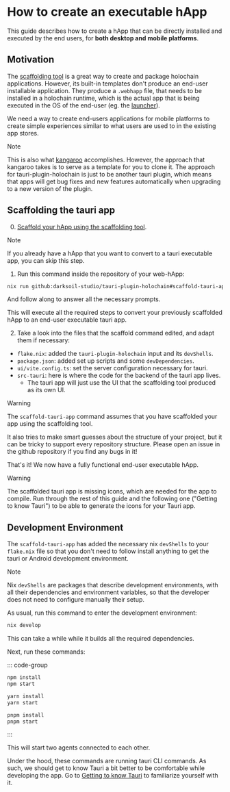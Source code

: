 # How to create an executable hApp

This guide describes how to create a hApp that can be directly installed and executed by the end users, for **both desktop and mobile platforms**.

## Motivation

The [scaffolding tool](https://github.com/holochain/scaffolding) is a great way to create and package holochain applications. However, its built-in templates don't produce an end-user installable application. They produce a `.webhapp` file, that needs to be installed in a holochain runtime, which is the actual app that is being executed in the OS of the end-user (eg. the [launcher](https://github.com/holochain/launcher)).

We need a way to create end-users applications for mobile platforms to create simple experiences similar to what users are used to in the existing app stores. 

> [!NOTE]
> This is also what [kangaroo](https://github.com/holochain-apps/holochain-kangaroo) accomplishes. However, the approach that kangaroo takes is to serve as a template for you to clone it. The approach for tauri-plugin-holochain is just to be another tauri plugin, which means that apps will get bug fixes and new features automatically when upgrading to a new version of the plugin.

## Scaffolding the tauri app

0. [Scaffold your hApp using the scaffolding tool](https://developer.holochain.org/get-started/3-forum-app-tutorial/).

> [!NOTE]
> If you already have a hApp that you want to convert to a tauri executable app, you can skip this step.

1. Run this command inside the repository of your web-hApp:

```bash
nix run github:darksoil-studio/tauri-plugin-holochain#scaffold-tauri-app
```

And follow along to answer all the necessary prompts.

This will execute all the required steps to convert your previously scaffolded hApp to an end-user executable tauri app.

2. Take a look into the files that the scaffold command edited, and adapt them if necessary:

- `flake.nix`: added the `tauri-plugin-holochain` input and its `devShells`.
- `package.json`: added set up scripts and some `devDependencies`.
- `ui/vite.config.ts`: set the server configuration necessary for tauri.
- `src-tauri`: here is where the code for the backend of the tauri app lives.
  - The tauri app will just use the UI that the scaffolding tool produced as its own UI.

> [!WARNING]
> The `scaffold-tauri-app` command assumes that you have scaffolded your app using the scaffolding tool.
>
> It also tries to make smart guesses about the structure of your project, but it can be tricky to support every repository structure. Please open an issue in the github repository if you find any bugs in it!

That's it! We now have a fully functional end-user executable hApp. 

> [!WARNING]
> The scaffolded tauri app is missing icons, which are needed for the app to compile. Run through the rest of this guide and the following one ("Getting to know Tauri") to be able to generate the icons for your Tauri app.

## Development Environment

The `scaffold-tauri-app` has added the necessary nix `devShells` to your `flake.nix` file so that you don't need to follow install anything to get the tauri or Android development environment.

> [!NOTE]
> Nix `devShells` are packages that describe development environments, with all their dependencies and environment variables, so that the developer does not need to configure manually their setup.

As usual, run this command to enter the development environment:

```bash
nix develop
```

This can take a while while it builds all the required dependencies.

Next, run these commands:

::: code-group
```bash [npm]
npm install
npm start
```

```bash [yarn]
yarn install
yarn start
```

```bash [pnpm]
pnpm install
pnpm start
```
:::

This will start two agents connected to each other.

Under the hood, these commands are running tauri CLI commands. As such, we should get to know Tauri a bit better to be comfortable while developing the app. Go to [Getting to know Tauri](./getting-to-know-tauri.md) to familiarize yourself with it.

